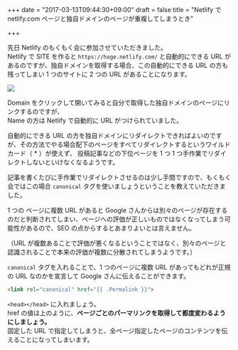 +++
date = "2017-03-13T09:44:30+09:00"
draft = false
title = "Netlify で netlify.com ページと独自ドメインのページが重複してしまうとき"

+++

先日 Netlify のもくもく会に参加させていただきました。  
Netlify で SITE を作ると `https://hoge.netlify.com/` と自動的にできる URL があるのですが、独自ドメインを取得する場合、この自動的にできる URL の方も残ってしまい 1 つのサイトに 2 つの URL があることになります。

<!--more-->

<img src="/images/170313/img-1.png" class="image fit">

Domain をクリックして開いてみると自分で取得した独自ドメインのページにリンクするのですが、  
Name の方は Netlify で自動的に URL がつけられていました。

自動的にできる URL の方を独自ドメインにリダイレクトできればよいのですが、その方法でやる場合配下のページをすべてリダイレクトするというワイルドカード（ * ）が使えず、
投稿記事などの下位ページを 1 つ 1 つ手作業でリダイレクトしないといけなくなるようです。

記事を書くたびに手作業でリダイレクトさせるのは少し手間ですので、もくもく会ではこの場合 `canonical` タグを使いましょうということを教えていただきました。

1 つの ページに複数 URL があると Google さんからは別々のページが存在するのだと判断されてしまい、ページへの評価が正しいものではなくなってしまう可能性があるので、SEO の点からするとあまりよいとは言えません。

（URL が複数あることで評価が悪くなるということではなく、別々のページと認識されることで本来の評価が複数に分散されてしまうようです。）

`canonical` タグを入れることで、1 つのページに複数 URL があってもどれが正規の URL なのかを宣言して Google さんに伝えることができます。

```html
<link rel="canonical" href="{{ .Permalink }}">
```

`<head></head>` に入れましょう。  
href の値は上のように、**ページごとのパーマリンクを取得して都度変わるようにしましょう。**  
固定した URL で指定してしまうと、全ページ指定したページのコンテンツを伝えることになってしまいます。
